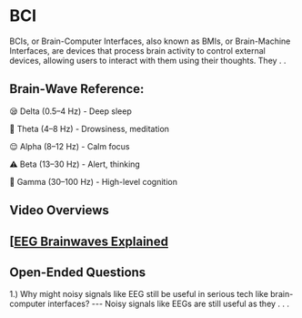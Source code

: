 # BCI
BCIs, or Brain-Computer Interfaces, also known as BMIs, or Brain-Machine Interfaces, are devices that process brain activity to control external devices, allowing users to interact with them using their thoughts.  They .  .

## Brain-Wave Reference:
😪 Delta (0.5–4 Hz) - Deep sleep

🧘 Theta (4–8 Hz) - Drowsiness, meditation

😌 Alpha (8–12 Hz) - Calm focus

⚠️ Beta (13–30 Hz) - Alert, thinking

🤔 Gamma (30–100 Hz) - High-level cognition

## Video Overviews
[[EEG Brainwaves Explained]([url](https://www.youtube.com/results?search_query=EEG+Brainwaves+Explained))
- 

## Open-Ended Questions
1.) Why might noisy signals like EEG still be useful in serious tech like brain-computer interfaces?
--- Noisy signals like EEGs are still useful as they .  .  .
